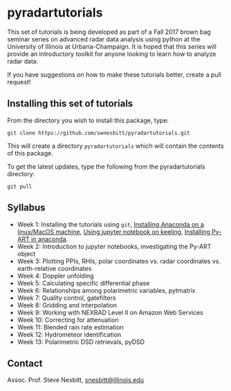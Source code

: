 # pyradartutorials

This set of tutorials is being developed as part of a Fall 2017 brown bag seminar series on advanced radar data analysis using python at the University of Illinois at Urbana-Champaign.  It is hoped that this series will provide an introductory toolkit for anyone looking to learn how to analyze radar data.

If you have suggestions on how to make these tutorials better, create a pull request!

## Installing this set of tutorials

From the directory you wish to install this package, type:

```
git clone https://github.com/swnesbitt/pyradartutorials.git
```
This will create a directory `pyradartutorials` which will contain the contents of this package.

To get the latest updates, type the following from the pyradartutorials directory:
```
git pull
```

## Syllabus

- Week 1: Installing the tutorials using `git`, <a href="http://publish.illinois.edu/snesbitt/resources/installing-pyart-on-keeling">Installing Anaconda on a linux/MacOS machine</a>, <a href="http://publish.illinois.edu/snesbitt/resources/using-jupyter-notebook-on-keeling/">Using jupyter notebook on keeling</a>, <a href="http://publish.illinois.edu/snesbitt/installing-py-art-and-other-radar-software-on-keeling/">Installing Py-ART in anaconda</a>.
- Week 2: Introduction to jupyter notebooks, investigating the Py-ART object
- Week 3: Plotting PPIs, RHIs, polar coordinates vs. radar coordinates vs. earth-relative coordinates
- Week 4: Doppler unfolding
- Week 5: Calculating specific differential phase
- Week 6: Relationships among polarimetric variables, pytmatrix
- Week 7: Quality control, gatefilters
- Week 8: Gridding and interpolation
- Week 9: Working with NEXRAD Level II on Amazon Web Services
- Week 10: Correcting for attenuation
- Week 11: Blended rain rate estimation
- Week 12: Hydrometeor identification
- Week 13: Polarimetric DSD retrievals, pyDSD

## Contact

Assoc. Prof. Steve Nesbitt, <a href="mailto:snesbitt@illinois.edu">snesbitt@illinois.edu</a>
